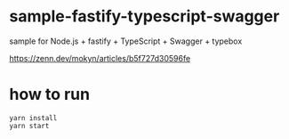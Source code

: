 # sample-fastify-typescript-swagger

sample for Node.js + fastify + TypeScript + Swagger + typebox

https://zenn.dev/mokyn/articles/b5f727d30596fe

# how to run

```
yarn install
yarn start
```
